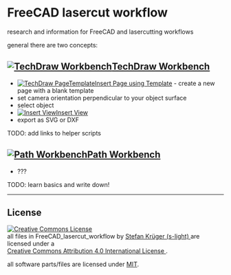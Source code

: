 <!--lint disable list-item-indent-->
<!--lint disable list-item-bullet-indent-->

# FreeCAD lasercut workflow
research and information for FreeCAD and lasercutting workflows


general there are two concepts:

## [![TechDraw Workbench](https://wiki.freecadweb.org/images/b/b6/Workbench_TechDraw.svg)TechDraw Workbench](https://wiki.freecadweb.org/TechDraw_Module)
- [![TechDraw PageTemplate](https://wiki.freecadweb.org/images/a/a4/TechDraw_PageTemplate.svg)Insert Page using Template](https://wiki.freecadweb.org/TechDraw_PageTemplate) - create a new page with a blank template
- set camera orientation perpendicular to your object surface
- select object
- [![Insert View](https://wiki.freecadweb.org/images/3/31/TechDraw_View.svg)Insert View](https://wiki.freecadweb.org/TechDraw_Module)
- export as SVG or DXF

TODO: add links to helper scripts

## [![Path Workbench](https://wiki.freecadweb.org/images/8/88/Workbench_Path.svg)Path Workbench](https://wiki.freecadweb.org/Path_Workbench)
- ???

TODO: learn basics and write down!


---

## License
<!-- license info -->
<p>
<a rel="license" href="http://creativecommons.org/licenses/by/4.0/">
    <img alt="Creative Commons License" style="border-width:0"
        src="https://i.creativecommons.org/l/by/4.0/88x31.png" />
</a><br />
<span xmlns:dct="http://purl.org/dc/terms/" property="dct:title">
    all files in FreeCAD_lasercut_workflow
</span> by
<a
    xmlns:cc="http://creativecommons.org/ns#"
    href="https://github.com/s-light/FreeCAD_lasercut_workflow"
    property="cc:attributionName"
    rel="cc:attributionURL">
    Stefan Krüger (s-light)
</a>
are licensed under a<br/>
<a rel="license" href="http://creativecommons.org/licenses/by/4.0/">
    Creative Commons Attribution 4.0 International License
</a>.
</p>

all software parts/files are licensed under [MIT](LICENSE).
